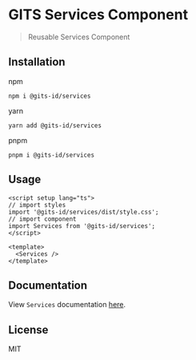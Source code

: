 # GITS Services Component

> Reusable Services Component

## Installation

npm

```
npm i @gits-id/services
```

yarn

```
yarn add @gits-id/services
```

pnpm

```
pnpm i @gits-id/services
```

## Usage

```vue
<script setup lang="ts">
// import styles
import '@gits-id/services/dist/style.css';
// import component
import Services from '@gits-id/services';
</script>

<template>
  <Services />
</template>
```

## Documentation

View `Services` documentation [here](https://gits-ui.web.app/?path=/story/components-services--default).

## License

MIT
